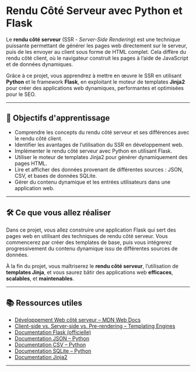 # Rendu Côté Serveur avec Python et Flask

Le **rendu côté serveur** (SSR - *Server-Side Rendering*) est une technique puissante permettant de générer les pages web directement sur le serveur, puis de les envoyer au client sous forme de HTML complet. Cela diffère du rendu côté client, où le navigateur construit les pages à l’aide de JavaScript et de données dynamiques.

Grâce à ce projet, vous apprendrez à mettre en œuvre le SSR en utilisant **Python** et le framework **Flask**, en exploitant le moteur de templates **Jinja2** pour créer des applications web dynamiques, performantes et optimisées pour le SEO.

---

## 🎯 Objectifs d'apprentissage

- Comprendre les concepts du rendu côté serveur et ses différences avec le rendu côté client.
- Identifier les avantages de l’utilisation du SSR en développement web.
- Implémenter le rendu côté serveur avec Python en utilisant Flask.
- Utiliser le moteur de templates Jinja2 pour générer dynamiquement des pages HTML.
- Lire et afficher des données provenant de différentes sources : JSON, CSV, et bases de données SQLite.
- Gérer du contenu dynamique et les entrées utilisateurs dans une application web.

---

## 🛠️ Ce que vous allez réaliser

Dans ce projet, vous allez construire une application Flask qui sert des pages web en utilisant des techniques de rendu côté serveur. Vous commencerez par créer des templates de base, puis vous intégrerez progressivement du contenu dynamique issu de différentes sources de données.

À la fin du projet, vous maîtriserez le **rendu côté serveur**, l’utilisation de **templates Jinja**, et vous saurez bâtir des applications web **efficaces**, **scalables**, et **maintenables**.

---

## 📚 Ressources utiles

- [Développement Web côté serveur – MDN Web Docs](https://developer.mozilla.org/fr/docs/Learn/Server-side)
- [Client-side vs. Server-side vs. Pre-rendering – Templating Engines](https://blog.logrocket.com/client-side-vs-server-side-vs-pre-rendering-for-web-apps/)
- [Documentation Flask (officielle)](https://flask.palletsprojects.com/)
- [Documentation JSON – Python](https://docs.python.org/3/library/json.html)
- [Documentation CSV – Python](https://docs.python.org/3/library/csv.html)
- [Documentation SQLite – Python](https://docs.python.org/3/library/sqlite3.html)
- [Documentation Jinja2](https://jinja.palletsprojects.com/)

---
